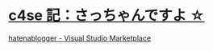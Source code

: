 # [c4se 記：さっちゃんですよ ☆](https://c4se.hatenablog.com/)

[hatenablogger - Visual Studio Marketplace](https://marketplace.visualstudio.com/items?itemName=uraway.hatenablogger)
